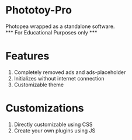 # Phototoy-Pro

Photopea wrapped as a standalone software.
<br>
*** For Educational Purposes only ***

# Features
1. Completely removed ads and ads-placeholder
2. Initializes without internet connection
3. Customizable theme

# Customizations
1. Directly customizable using CSS
2. Create your own plugins using JS
